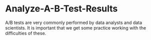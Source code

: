 # Analyze-A-B-Test-Results
A/B tests are very commonly performed by data analysts and data scientists. It is important that we get some practice working with the difficulties of these.
